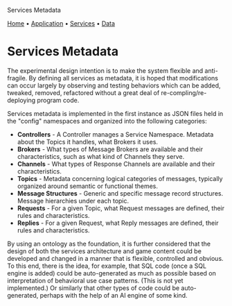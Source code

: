 


Services Metadata




[Home](./app_help.html) •
 [Application](./app_arch.html) •
 [Services](./svc_arch.html) •
 [Data](./data_arch.html)


# Services Metadata
The experimental design intention is to make the system flexible and anti-fragile. By defining all services as metadata, it is hoped that modifications can occur largely by observing and testing behaviors which can be added, tweaked, removed, refactored without a great deal of re-compling/re-deploying program code.

 Services metadata is implemented in the first instance as JSON files held in the "config" namespaces and organized into the following categories:
 * **Controllers** - A Controller manages a Service Namespace. Metadata about the Topics it handles, what Brokers it uses.
 * **Brokers** - What types of Message Brokers are available and their characteristics, such as what kind of Channels they serve.
 * **Channels** - What types of Response Channels are available and their characteristics.
 * **Topics** - Metadata concerning logical categories of messages, typically organized around semantic or functional themes.
 * **Message Structures** - Generic and specific message record structures. Message hierarchies under each topic.
 * **Requests** - For a given Topic, what Request messages are defined, their rules and characteristics.
 * **Replies** - For a given Request, what Reply messages are defined, their rules and characteristics.


By using an ontology as the foundation, it is further considered that the design of both the services architecture and game content could be developed and changed in a manner that is flexible, controlled and obvious. To this end, there is the idea, for example, that SQL code (once a SQL engine is added) could be auto-generated as much as possible based on interpretation of behavioral use case patterns. (This is not yet implemented.) Or similarly that other types of code could be auto-generated, perhaps with the help of an AI engine of some kind.




